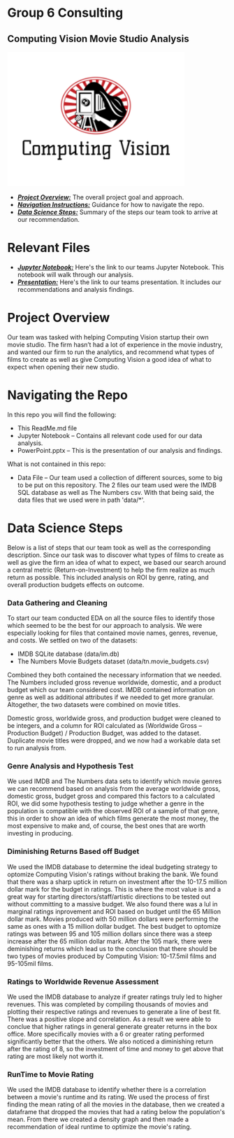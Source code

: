 # Group 6 Consulting 
## Computing Vision Movie Studio Analysis 
![logo](logo.png)

* [***Project Overview:***](#project-overview) The overall project goal and approach.
* [***Navigation Instructions:***](#navigating-the-repo) Guidance for how to navigate the repo.
* [***Data Science Steps:***](#data-science-steps) Summary of the steps our team took to arrive at our recommendation.


# Relevant Files

* [***Jupyter Notebook:***](Group6-MovieAnalysis.ipynb) Here's the link to our teams Jupyter Notebook. This notebook will walk through our analysis.
* [***Presentation:***](Intensive-Capstone-Presentation.pdf) Here's the link to our teams presentation. It includes our recommendations and analysis findings.


# Project Overview

Our team was tasked with helping Computing Vision startup their own movie studio. The firm hasn’t had a lot of experience in the movie industry, and wanted our firm to run the analytics, and recommend what types of films to create as well as give Computing Vision a good idea of what to expect when opening their new studio. 

# Navigating the Repo
In this repo you will find the following: 
-	This ReadMe.md file
-	Jupyter Notebook – Contains all relevant code used for our data analysis.
-	PowerPoint.pptx – This is the presentation of our analysis and findings.

What is not contained in this repo:
-	Data File – Our team used a collection of different sources, some to big to be put on this repository. The 2 files our team used were the IMDB SQL database as well as The Numbers csv. With that being said, the data files that we used were in path 'data/*'.


# Data Science Steps
Below is a list of steps that our team took as well as the corresponding description. Since our task was to discover what types of films to create as well as give the firm an idea of what to expect, we based our search around a central metric (Return-on-Investment) to help the firm realize as much return as possible. This included analysis on ROI by genre, rating, and overall production budgets effects on outcome.

### Data Gathering and Cleaning
To start our team conducted EDA on all the source files to identify those which seemed to be the best for our approach to analysis. We were especially looking for files that contained movie names, genres, revenue, and costs. We settled on two of the datasets:
-	IMDB SQLite database (data/im.db)
-	The Numbers Movie Budgets dataset (data/tn.movie_budgets.csv)

Combined they both contained the necessary information that we needed. The Numbers included gross revenue worldwide, domestic, and a product budget which our team considered cost. IMDB contained information on genre as well as additional attributes if we needed to get more granular. Altogether, the two datasets were combined on movie titles. 

Domestic gross, worldwide gross, and production budget were cleaned to be integers, and a column for ROI calculated as (Worldwide Gross – Production Budget) / Production Budget, was added to the dataset. Duplicate movie titles were dropped, and we now had a workable data set to run analysis from. 

### Genre Analysis and Hypothesis Test
We used IMDB and The Numbers data sets to identify which movie genres we can recommend based on analysis from the average worldwide gross, domestic gross, budget gross and compared this factors to a calculated ROI, we did some hypothesis testing to judge whether a genre in the population is compatible with the observed ROI of a sample of that genre, this in order to show an idea of which films generate the most money, the most expensive to make and, of course, the best ones that are worth investing in producing.

### Diminishing Returns Based off Budget
We used the IMDB database to determine the ideal budgeting strategy to optomize Computing Vision's ratings without braking the bank. We found that there was a sharp uptick in return on investment after the 10-17.5 million dollar mark for the budget in ratings. This is where the most value is and a great way for starting directors/staff/artistic directions to be tested out without committing to a massive budget. We also found there was a lul in marginal ratings inprovement and ROI based on budget until the 65 Million dollar mark. Movies produced with 50 million dollars were performing the same as ones with a 15 million dollar budget. The best budget to optomize ratings was between 95 and 105 million dollars since there was a steep increase after the 65 million dollar mark. After the 105 mark, there were deminishing returns which lead us to the conclusion that there should be two types of movies produced by Computing Vision: 10-17.5mil films and 95-105mil films.

### Ratings to Worldwide Revenue Assessment
We used the IMDB database to analyze if greater ratings truly led to higher revenues. This was completed by compiling thousands of movies and plotting their respective ratings and revenues to generate a line of best fit. There was a positive slope and correlation. As a result we were able to conclue that higher ratings in general generate greater returns in the box office. More specifically movies with a 6 or greater rating performed significantly better that the others. We also noticed a diminishing return after the rating of 8, so the investment of time and money to get above that rating are most likely not worth it. 

### RunTime to Movie Rating
We used the IMDB database to identify whether there is a correlation between a movie's runtime and its rating. We used the process of first finding the mean rating of all the movies in the database, then we created a dataframe that dropped the movies that had a rating below the population's mean. From there we created a density graph and then made a recommendation of ideal runtime to optimize the movie's rating. 
